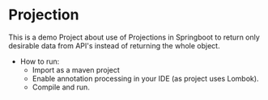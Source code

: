 # Projection
This is a demo Project about use of Projections in Springboot to return only desirable data from API's instead of returning the whole object.
- How to run:
  - Import as a maven project
  - Enable annotation processing in your IDE (as project uses Lombok).
  - Compile and run.
  
